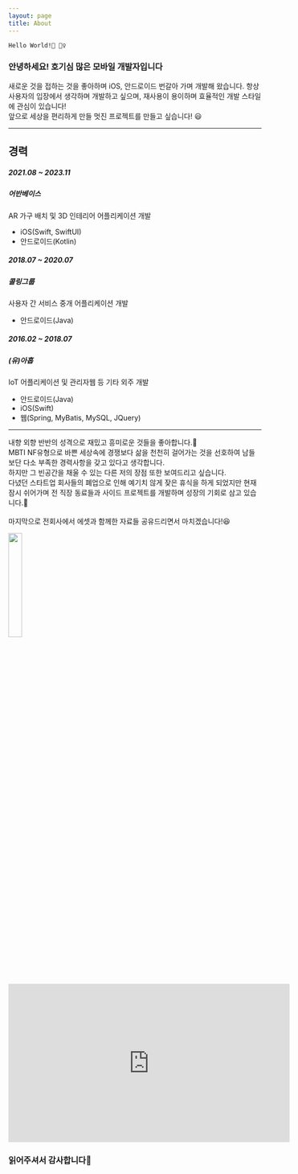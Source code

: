 ```yaml
---
layout: page
title: About
---
```


    Hello World!👋 🙋‍♀️

### 안녕하세요! 호기심 많은 모바일 개발자입니다

새로운 것을 접하는 것을 좋아하며 iOS, 안드로이드 번갈아 가며 개발해 왔습니다.
항상 사용자의 입장에서 생각하며 개발하고 싶으며, 재사용이 용이하며 효율적인 개발 스타일에 관심이 있습니다!<br>
앞으로 세상을 편리하게 만들 멋진 프로젝트를 만들고 싶습니다! 😃

***

## 경력
##### 2021.08 ~ 2023.11
##### 어반베이스

AR 가구 배치 및 3D 인테리어 어플리케이션 개발
- iOS(Swift, SwiftUI)
- 안드로이드(Kotlin)

##### 2018.07 ~ 2020.07
##### 콜링그룹

사용자 간 서비스 중개 어플리케이션 개발
- 안드로이드(Java)

##### 2016.02 ~ 2018.07
##### (유)아홉

IoT 어플리케이션 및 관리자웹 등 기타 외주 개발
- 안드로이드(Java)
- iOS(Swift)
- 웹(Spring, MyBatis, MySQL, JQuery)

***


내향 외향 반반의 성격으로 재밌고 흥미로운 것들을 좋아합니다.🙂 <br>
MBTI NF유형으로 바쁜 세상속에 경쟁보다 삶을 천천히 걸어가는 것을 선호하여 남들보단 다소 부족한 경력사항을 갖고 있다고 생각합니다. <br>
하지만 그 빈공간을 채울 수 있는 다른 저의 장점 또한 보여드리고 싶습니다.<br>
다녔던 스타트업 회사들의 폐업으로 인해 예기치 않게 잦은 휴식을 하게 되었지만
현재 잠시 쉬어가며 전 직장 동료들과 사이드 프로젝트를 개발하며 성장의 기회로 삼고 있습니다.🤠<br>
<br>
마지막으로 전회사에서 에셋과 함께한 자료들 공유드리면서 마치겠습니다!😆
<br>

<img width="23%" src="https://lh3.googleusercontent.com/u/0/drive-viewer/AKGpihYHzpWdazmMwVyv1tAizFw5HSbU-MCFsVL0vd07hpJu2-s-ZQbpaPnOcNQIHl6pvMT3gzixLh8aWtNNXRPl4QDDXvzRcPJmgfM=w3420-h1846-rw-v1">

<iframe width="560" height="315" src="https://www.youtube.com/embed/NV98R3O4N6E" frameborder="0" allow="accelerometer; autoplay; encrypted-media; gyroscope; picture-in-picture" allowfullscreen></iframe>


### 읽어주셔서 감사합니다🤗
